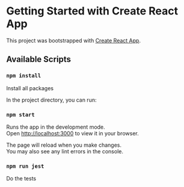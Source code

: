 # Getting Started with Create React App

This project was bootstrapped with [Create React App](https://github.com/facebook/create-react-app).

## Available Scripts


### `npm install`

Install all packages


In the project directory, you can run:

### `npm start`

Runs the app in the development mode.\
Open [http://localhost:3000](http://localhost:3000) to view it in your browser.

The page will reload when you make changes.\
You may also see any lint errors in the console.


### `npm run jest`
Do the tests
